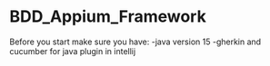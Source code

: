 # BDD_Appium_Framework

Before you start make sure you have:
-java version 15
-gherkin and cucumber for java plugin in intellij